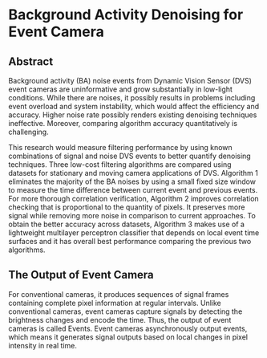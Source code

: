 # Background Activity Denoising for Event Camera

## Abstract
Background activity (BA) noise events from Dynamic Vision Sensor (DVS) event cameras are uninformative and grow substantially in low-light conditions. While there are noises, it possibly results in problems including event overload and system instability, which would affect the efficiency and accuracy. Higher noise rate possibly renders existing denoising techniques ineffective. Moreover, comparing algorithm accuracy quantitatively is challenging. 

This research would measure filtering performance by using known combinations of signal and noise DVS events to better quantify denoising techniques. Three low-cost filtering algorithms are compared using datasets for stationary and moving camera applications of DVS. Algorithm 1 eliminates the majority of the BA noises by using a small fixed size window to measure the time difference between current event and previous events. For more thorough correlation verification, Algorithm 2 improves correlation checking that is proportional to the quantity of pixels. It preserves more signal while removing more noise in comparison to current approaches. To obtain the better accuracy across datasets, Algorithm 3 makes use of a lightweight multilayer perceptron classifier that depends on local event time surfaces and it has overall best performance comparing the previous two algorithms.


## The Output of Event Camera
For conventional cameras, it produces sequences of signal frames containing complete pixel information at regular intervals. Unlike conventional cameras, event cameras capture signals by detecting the brightness changes and encode the time. Thus, the output of event cameras is called Events. Event cameras asynchronously output events, which means it generates signal outputs based on local changes in pixel intensity in real time.

